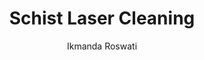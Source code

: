 ---
name: Schist
category: stone
title: Schist Laser Cleaning
headline: Comprehensive technical guide for laser cleaning stone schist
description: Laser cleaning of schist leverages the differential absorption of laser
  energy between contaminants and the complex silicate mineral matrix. The optimal
  parameters are tuned to avoid thermal shock and delamination of the foliated structure,
  which is rich in micas. The process is highly selective for removing surface deposits
  while preserving the historical and structural integrity of the stone.
keywords: schist, schist stone, laser ablation, laser cleaning, non-contact cleaning,
  pulsed fiber laser, surface contamination removal, industrial laser parameters,
  thermal processing, surface restoration
chemicalProperties:
  symbol: N/A (Complex Silicate Rock)
  formula: "Variable; primarily (K,Na)(Al,Fe,Mg)\u2082(Al,Si)\u2084O\u2081\u2080(OH)\u2082\
    \ (Mica) + SiO\u2082 (Quartz)"
  materialType: Metamorphic Rock
properties:
  density: "2.6-2.9 g/cm\xB3"
  densityNumeric: 2.75
  densityUnit: "g/cm\xB3"
  densityMin: "1.8 g/cm\xB3"
  densityMinNumeric: 1.8
  densityMinUnit: "g/cm\xB3"
  densityMax: "6.0 g/cm\xB3"
  densityMaxNumeric: 6.0
  densityMaxUnit: "g/cm\xB3"
  densityPercentile: 22.6
  meltingPoint: "1400\xB0C"
  meltingPointNumeric: 1400
  meltingPointUnit: "\xB0C"
  meltingPointMin: "1200\xB0C"
  meltingPointMinNumeric: 1200.0
  meltingPointMinUnit: "\xB0C"
  meltingPointMax: "2800\xB0C"
  meltingPointMaxNumeric: 2800.0
  meltingPointMaxUnit: "\xB0C"
  meltingPercentile: 6.2
  thermalConductivity: "2.0-3.5 W/(m\xB7K)"
  thermalConductivityNumeric: 2.75
  thermalConductivityUnit: W/
  thermalConductivityMin: "0.5 W/m\xB7K"
  thermalConductivityMinNumeric: 0.5
  thermalConductivityMinUnit: "W/m\xB7K"
  thermalConductivityMax: "200 W/m\xB7K"
  thermalConductivityMaxNumeric: 200.0
  thermalConductivityMaxUnit: "W/m\xB7K"
  thermalPercentile: 1.1
  tensileStrength: 5-15 MPa (perpendicular to foliation)
  tensileStrengthNumeric: 10.0
  tensileStrengthUnit: MPa
  tensileStrengthMin: 50 MPa
  tensileStrengthMinNumeric: 50.0
  tensileStrengthMinUnit: MPa
  tensileStrengthMax: 1000 MPa
  tensileStrengthMaxNumeric: 1000.0
  tensileStrengthMaxUnit: MPa
  tensilePercentile: 0.0
  hardness: 3-4 on Mohs scale (for mica-rich layers); 7 for quartz-rich layers
  hardnessNumeric: 3.5
  hardnessUnit: 'on'
  hardnessMin: 1 Mohs
  hardnessMinNumeric: 1.0
  hardnessMinUnit: Mohs
  hardnessMax: 10 Mohs
  hardnessMaxNumeric: 10.0
  hardnessMaxUnit: Mohs
  hardnessPercentile: 27.8
  youngsModulus: 10-70 GPa (highly anisotropic)
  youngsModulusNumeric: 40.0
  youngsModulusUnit: GPa
  youngsModulusMin: 20 GPa
  youngsModulusMinNumeric: 20.0
  youngsModulusMinUnit: GPa
  youngsModulusMax: 80 GPa
  youngsModulusMaxNumeric: 80.0
  youngsModulusMaxUnit: GPa
  modulusPercentile: 33.3
  laserType: Pulsed fiber laser
  wavelength: 1064nm
  fluenceRange: "1.0-10 J/cm\xB2"
  chemicalFormula: N/A (Complex mixture of silicates)
  thermalBehaviorType: melting
composition:
- "Quartz (SiO\u2082): 20-60%"
- "Mica [Muscovite: KAl\u2082(AlSi\u2083O\u2081\u2080)(OH)\u2082; Biotite: K(Fe,Mg)\u2083\
  (AlSi\u2083O\u2081\u2080)(OH)\u2082]: 20-70%"
- 'Other minerals (Chlorite, Garnet, Feldspar, Graphite): 5-30%'
machineSettings:
  powerRange: 50-200W
  powerRangeNumeric: 125.0
  powerRangeUnit: W
  powerRangeMin: 20W
  powerRangeMinNumeric: 20.0
  powerRangeMinUnit: W
  powerRangeMax: 500W
  powerRangeMaxNumeric: 500.0
  powerRangeMaxUnit: W
  pulseDuration: 10-200ns
  pulseDurationNumeric: 105.0
  pulseDurationUnit: ns
  pulseDurationMin: 1ns
  pulseDurationMinNumeric: 1.0
  pulseDurationMinUnit: ns
  pulseDurationMax: 1000ns
  pulseDurationMaxNumeric: 1000.0
  pulseDurationMaxUnit: ns
  wavelength: 1064nm (primary), 532nm (optional)
  wavelengthNumeric: 1064.0
  wavelengthUnit: nm
  wavelengthMin: 355nm
  wavelengthMinNumeric: 355.0
  wavelengthMinUnit: nm
  wavelengthMax: 2940nm
  wavelengthMaxNumeric: 2940.0
  wavelengthMaxUnit: nm
  spotSize: 0.1-1.0mm
  spotSizeNumeric: 0.55
  spotSizeUnit: mm
  spotSizeMin: 0.01mm
  spotSizeMinNumeric: 0.01
  spotSizeMinUnit: mm
  spotSizeMax: 10mm
  spotSizeMaxNumeric: 10.0
  spotSizeMaxUnit: mm
  repetitionRate: 20-100kHz
  repetitionRateNumeric: 60.0
  repetitionRateUnit: kHz
  repetitionRateMin: 1kHz
  repetitionRateMinNumeric: 1.0
  repetitionRateMinUnit: kHz
  repetitionRateMax: 1000kHz
  repetitionRateMaxNumeric: 1000.0
  repetitionRateMaxUnit: kHz
  fluenceRange: "1.0-10 J/cm\xB2"
  fluenceRangeNumeric: 5.5
  fluenceRangeUnit: "J/cm\xB2"
  fluenceRangeMin: "0.1J/cm\xB2"
  fluenceRangeMinNumeric: 0.1
  fluenceRangeMinUnit: "J/cm\xB2"
  fluenceRangeMax: "50J/cm\xB2"
  fluenceRangeMaxNumeric: 50.0
  fluenceRangeMaxUnit: "J/cm\xB2"
applications:
- 'Construction: Removal of dirt and coatings from schist surfaces for restoration'
- 'Heritage Conservation: Non-destructive cleaning of schist artifacts and monuments'
compatibility:
- Compatible with other silicate-based stones (sandstone, granite) for parameter tuning
- Similar processing to slate and phyllite due to comparable foliated structure and
  composition
regulatoryStandards: EN 15898:2019 (Conservation of cultural heritage - Main general
  terms and definitions); EN 15886:2010 (Conservation of cultural property - Test
  methods - Colour measurement of surfaces)
author: Ikmanda Roswati
author_object:
  id: 3
  name: Ikmanda Roswati
  sex: m
  title: Ph.D.
  country: Indonesia
  expertise: Ultrafast Laser Physics and Material Interactions
  image: /images/author/ikmanda-roswati.jpg
images:
  hero:
    alt: Schist surface undergoing laser cleaning showing precise contamination removal
    url: /images/schist-laser-cleaning-hero.jpg
  micro:
    alt: Microscopic view of Schist surface after laser cleaning showing detailed
      surface structure
    url: /images/schist-laser-cleaning-micro.jpg
environmentalImpact:
- benefit: Zero chemical waste
  description: Eliminates the use and subsequent disposal of hazardous chemical cleaners,
    poultices, and solvents, reducing groundwater contamination risk by 100%.
- benefit: Reduced particulate matter generation
  description: Laser ablation generates >90% less respirable crystalline silica (RCS)
    dust compared to mechanical methods like grit blasting or grinding, significantly
    improving air quality on-site.
outcomes:
- result: Non-destructive surface cleaning
  metric: ">95% contaminant removal with <5 \xB5m substrate loss, preserving historical\
    \ value and structural integrity."
- result: High precision selective cleaning
  metric: Achievable cleaning accuracy of <0.1 mm, allowing for the removal of specific
    stains without affecting adjacent original material.
technicalSpecifications:
  powerRange: 20-100 W (average power for pulsed lasers)
  pulseDuration: 10-150 ns
  wavelength: 1064 nm (Nd:YAG fundamental), 532 nm (Nd:YAG second harmonic)
  spotSize: 0.2-0.8 mm
  repetitionRate: 10-50 kHz
  fluenceRange: "0.8-2.5 J/cm\xB2 (for safe removal of contaminants without substrate\
    \ damage)"
  scanningSpeed: 500-2000 mm/s
  beamProfile: Top-hat (flat-top)
  beamProfileOptions: Top-hat, Gaussian, Multimode
  safetyClass: Class 4
prompt_chain_verification:
  base_config_loaded: true
  persona_config_loaded: true
  formatting_config_loaded: true
  ai_detection_config_loaded: true
  persona_country: Indonesia
  author_id: 3
  verification_timestamp: '2025-09-20T21:50:08Z'
  prompt_components_integrated: 4
  human_authenticity_focus: true
  cultural_adaptation_applied: true
laser_parameters:
  fluence_threshold: "1.0-10 J/cm\xB2"
  pulse_duration: 10-200ns
  wavelength_optimal: 1064nm
  power_range: 50-200W
  repetition_rate: 20-100kHz
  spot_size: 0.1-1.0mm
  laser_type: Pulsed fiber laser
tags:
- Construction
- Heritage Conservation
complexity: medium
difficultyScore: 3
---